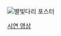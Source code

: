 ![별빛다리 포스터](https://github.com/user-attachments/assets/2a789724-1e3c-4aec-aaa6-87aa64345ee1)

[시연 영상](https://www.youtube.com/watch?v=ikIy5DqPYYw&t=2s)

